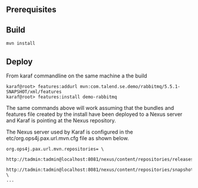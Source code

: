 ## Prerequisites

## Build

    mvn install

## Deploy

From karaf commandline on the same machine a the build

    karaf@root> features:addurl mvn:com.talend.se.demo/rabbitmq/5.5.1-SNAPSHOT/xml/features
    karaf@root> features:install demo-rabbitmq

The same commands above will work assuming that the bundles and features file
created by the install have been deployed to a Nexus server and Karaf is
pointing at the Nexus repository.

The Nexus server used by Karaf is configured in the
etc/org.ops4j.pax.url.mvn.cfg file as shown below.

    org.ops4j.pax.url.mvn.repositories= \
        http://tadmin:tadmin@localhost:8081/nexus/content/repositories/releases@id=tesb.release,\
        http://tadmin:tadmin@localhost:8081/nexus/content/repositories/snapshots@snapshots@id=tesb.snapshot, \
    ...